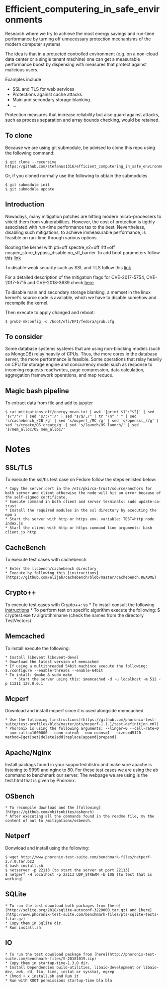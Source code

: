 # Efficient_computering_in_safe_environments
Research where we try to achieve the most energy savings and run-time performance by turning off unnecessary protection mechanisms of the modern computer systems


The idea is that in a protected controlled environment (e.g. on a
non-cloud data center or a single tenant machine) one can get a
measurable performance boost by dispensing with measures that protect
against malicious users.

Examples include

* SSL and TLS for web services
* Protections against cache attacks
* Main and secondary storage blanking
* ...

Protection measures that increase reliability but also guard against
attacks, such as process separation and array bounds checking, would be
retained.

## To clone
Because we are using git submodule, be advised to clone this repo using the following command:

	$ git clone --recursive https://github.com/stefanos1316/efficient_computering_in_safe_environments.git

Or, if you cloned normally use the following to obtain the submodules

	$ git submodule init
	$ git submodule update

## Introduction
Nowadays, many mitigation patches are hitting modern micro-processers
to shield them from vulnerabilities.
However, the cost of protection is tigthly associated with run-time
performance tax to the best.
Nevertheless, disabling such mitigations, to achieve immeasurable performance,
is feasible on run-time through various options.

Booting the kernel with pti=off spectre_v2=off l1tf=off nospec_store_bypass_disable no_stf_barrier
To add boot parameters follow this [link](https://askubuntu.com/questions/19486/how-do-i-add-a-kernel-boot-parameter)

To disable weak security such as SSL and TLS follow this [link](https://www.leaderssl.com/news/471-how-to-disable-outdated-versions-of-ssl-tls-in-apache)

For a detailed description of the mitigation flags for CVE-2017-5754, CVE-2017-5715 and CVE-2018-3639 check [here](https://wiki.ubuntu.com/SecurityTeam/KnowledgeBase/SpectreAndMeltdown/MitigationControls)

To disable main and secondary storage blanking, a memset in the linux kernel's source code is available, which we have to disable somehow and
recompile the kernel.

Then execute to apply changed and reboot:

	$ grub2-mkconfig -o /boot/efi/EFI/fedora/grub.cfg

## To consider

Some database systems systems that are using non-blocking models (such as MongoDB) relay heavily of CPUs.
Thus, the more cores in the database server, the more performance is feasible.
Some operations that relay heavily on CPU for storage engine and  concurrency model such as response to incoming requests read/writes,
page compression, data calculation, aggregation framework operations, and map reduce.

## Magic bash pipeline

To extract data from file and add to jupyter
	
	$ cat mitigations_off/energy_mean.txt | awk '{print $1":"$2}' | sed 's/^/"/' | sed 's/:/":/' | sed "s/$/,/" | tr "\n" " " | sed 's/cachebench_/CB /g' | sed 's/mcperf_/MC /g' | sed 's/openssl_//g' | sed 's/create/OS create/g' | sed 's/launch/OS launch/' | sed 's/mem_alloc/OS mem_alloc/'


# Notes
## SSL/TLS
To execute the ssl/tls test case on Fedore follow the steps enlisted below:

	* Copy the server.cert in the /etc/pki/ca-trust/source/anchors for both server and client otherwise the node will hit an error because of the self-signed certificate.
	* Execute command in both client and server terminals: sudo update-ca-trust
	* Install the required modules in the ssl directory by executing the npm i
	* Start the server with http or https env. variable: TEST=http node index.js
	* Start the client with http or https command line arguments: bash client.js http

## CacheBench
To execute test cases with cachebench

	* Enter the llcbench/cachebench directory
	* Execute by following this [instructions](https://github.com/elijah/cachebench/blob/master/cachebench.README)	

## Crypto++
To execute test cases with Crypto++:
ss
	* To install consult the following [instructions](https://github.com/weidai11/cryptopp/blob/master/Install.txt)
	* To perform test on specific algorithm execute the following: $ cryptest.exe tv algrotihmname (check the names from the directory TestVectors)

## Memcached
To install execute the following:
	
	* Install libevent libevent-devel
	* Download the latest version of memcached
	* If using a multithreaded 54bit machince execute the following: $./configure --enable-threads --enable-64bit 
	* To intall: $make & sudo make
        * Start the server using this: $memcached -d -u localhost -m 512 -p 11211 127.0.0.1

## Mcperf
Download and install mcperf since it is used alongside memcached

	* Use the following [instructions](https://github.com/phoronix-test-suite/test-profiles/blob/master/pts/mcperf-1.1.1/test-definition.xml)
	* Phoronix is using the following arguments: --linger=0 --call-rate=0 --num-calls=1000000 --conn-rate=0 --num-conns=1 --sizes=d5120 --method=[get|set|delete|add|replace|append|prepend]

## Apache/Nginx
Install packags found in your supported distro and make sure apache is listening to 9999 and nginx to 80.
For these test cases we are using the ab command to benchmark our server. 
The webpage we are using is the test.html that is given by Phoronix.

## OSbench
	* To recompile download and the [following](https://github.com/mbitsnbites/osbench)
	* After executing all the commands found in the readme file, mv the content of out to /mitigations/osbench. 

## Netperf
Donwload and install using the following:

	$ wget http://www.phoronix-test-suite.com/benchmark-files/netperf-2.7.0.tar.bz2
	$ bash install.sh
	$ netserver -p 22113 (to start the server at port 22113)
	$ netperf -H localhost -p 22113 UDP_STREAM -b 10G (to test that is working)

## SQLite
    * To run the test download both packages from [here](http://sqlite.org/2018/sqlite-autoconf-3220000.tar.gz) and [here](http://www.phoronix-test-suite.com/benchmark-files/pts-sqlite-tests-1.tar.gz)
    * Copy them in Sqlite dir.
    * Run install.sh 

## IO
    * To run the test download package from [here](http://phoronix-test-suite.com/benchmark-files/S-20181019.zip)
    * Copy them in startup-time-1.3.0 dir.
    * Install Dependencies build-utilities, libaio-development or libaio-dev, awk, dd, fio, time, iostat or sysstat, egrep
    * Chmod + x install.sh and Run it
    * Run with ROOT permissions startup-time bla bla
